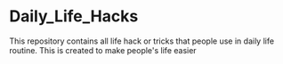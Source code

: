 # Daily_Life_Hacks
This repository contains all life hack or tricks that people use in daily life routine. This is created to make people's life easier
